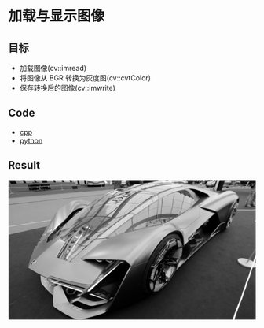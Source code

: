 # 加载与显示图像

## 目标

- 加载图像(cv::imread)
- 将图像从 BGR 转换为灰度图(cv::cvtColor)
- 保存转换后的图像(cv::imwrite)

## Code

- [cpp](./code/cpp)
- [python](./code/python)

## Result

![result](https://github.com/QWERDF007/LearningOpenCV4/blob/master/project/load_modify_save/result/result.jpg)



